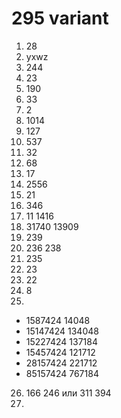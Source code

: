 # 295 variant

1. 28
2. yxwz
3. 244
4. 23
5. 190
6. 33
7. 2
8. 1014
9. 127
10. 537
11. 32
12. 68
13. 17
14. 2556
15. 21
16. 346
17. 11 1416
18. 31740 13909
19. 239
20. 236 238
21. 235
22. 23
23. 22
24. 8
25. 
- 1587424 14048
- 15147424 134048
- 15227424 137184
- 15457424 121712
- 28157424 221712
- 85157424 767184
26. 166 246 или 311 394
27. 
